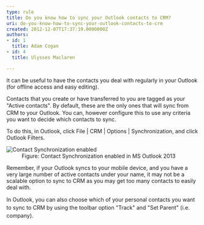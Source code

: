 ```yaml
---
type: rule
title: Do you know how to sync your Outlook contacts to CRM?
uri: do-you-know-how-to-sync-your-outlook-contacts-to-crm
created: 2012-12-07T17:37:19.0000000Z
authors:
- id: 1
  title: Adam Cogan
- id: 4
  title: Ulysses Maclaren

---
```




<span class='intro'> <p>
          It can be useful to have the contacts you deal with regularly in your O​​utlook (for
          offline access and easy editing).
        </p> </span>

 <p>Contacts that you create or have transferred to you are tagged as your &quot;Active contacts&quot;.
<span style="line-height&#58;20.799999237060547px;">By default, t</span>hese are the only ones that will sync from CRM to your Outlook. You can, however configure this to use any criteria you want to decide which contacts to sync.</p>
        <p>
          To do this, in Outlook, click File |&#160;CRM | Option​s | Synchronization, and click Outlook Filters.
        </p>
        <dl class="image">
          <dt>
            <img src="/Communication/RulesToBetterCRMForUsers/PublishingImages/ContactSynchronizationEnabled.jpg" alt="Contact Synchronization enabled" /></dt>
          <dd>Figure&#58; Contact Synchronization enabled in&#160;MS&#160;Outlook 2013</dd>
        </dl>
        <p>
          Remember, if your Outlook syncs to your mobile device, and you have a very large
          number of active contacts under your name,&#160;it may&#160;not be&#160;a scalable option to sync
          to CRM as you may get too many contacts to easily deal with.
        </p><p><span style="line-height&#58;20.799999237060547px;">In Outlook, you can also&#160;choose which of your personal contacts you want to sync to CRM by using the toolbar option &quot;Track&quot; and &quot;Set Parent&quot; (i.e. company).​</span><br></p>


